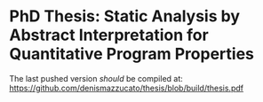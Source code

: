 # PhD Thesis: Static Analysis by Abstract Interpretation for Quantitative Program Properties


The last pushed version *should* be compiled at: https://github.com/denismazzucato/thesis/blob/build/thesis.pdf


